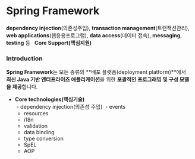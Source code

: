 # Spring Framework

**dependency injection**(의존성주입), **transaction management**(트랜잭션관리),  
**web applications**(웹응용프로그램), **data access**(데이터 접속), **messaging**, **testing**  등  
**Core Support(핵심지원)**  

### Introduction
**Spring Framework**는 모든 종류의 **배포 플랫폼(deployment platform)**에서  
**최신 Java 기반 엔터프라이즈 애플리케이션**을 위한 **포괄적인 프로그래밍 및 구성 모델을 제공**합니다.  

- **Core technologies(핵심기술)**  
  - dependency injection(의존성 주입)
  - events
  - resources
  - i18n
  - validation
  - data binding
  - type conversion
  - SpEL
  - AOP




